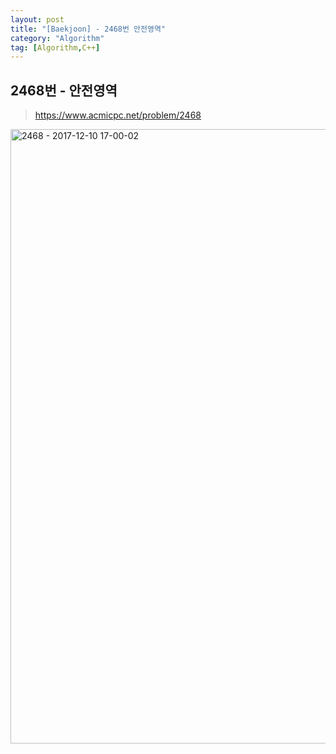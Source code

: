 ```yaml
---
layout: post
title: "[Baekjoon] - 2468번 안전영역"
category: "Algorithm"
tag: [Algorithm,C++]
---
```


## 2468번 - 안전영역

> https://www.acmicpc.net/problem/2468





<img width="983" alt="2468 - 2017-12-10 17-00-02" src="https://user-images.githubusercontent.com/19322354/33803129-9eff55a6-ddcb-11e7-9f18-285190978205.png">



